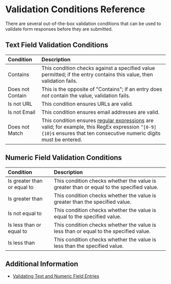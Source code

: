 # Validation Conditions Reference

There are several out-of-the-box validation conditions that can be used to validate form responses before they are submitted.

## Text Field Validation Conditions

| Condition | Description |
| :--- | :--- |
| Contains | This condition checks against a specified value permitted; if the entry contains this value, then validation fails. |
| Does not Contain | This is the opposite of "Contains"; if an entry does _not_ contain the value, validation fails. |
| Is not URL | This condition ensures URLs are valid. |
| Is not Email | This condition ensures email addresses are valid. |
| Does not Match | This condition ensures [regular expressions](https://en.wikipedia.org/wiki/Regular_expression) are valid; for example, this RegEx expression `^[0-9]{10}$` ensures that ten consecutive numeric digits must be entered. |

## Numeric Field Validation Conditions

| Condition | Description |
| :--- | :--- |
| Is greater than or equal to | This condition checks whether the value is greater than or equal to the specified value. |
| Is greater than | This condition checks whether the value is greater than the specified value. |
| Is not equal to | This condition checks whether the value is equal to the specified value. |
| Is less than or equal to | This condition checks whether the value is less than or equal to the specified value. |
| Is less than | This condition checks whether the value is less than the specified value. |

## Additional Information

* [Validating Text and Numeric Field Entries](./validating-text-and-numeric-field-entries.md)
